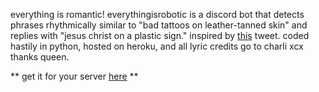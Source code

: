 everything is romantic! everythingisrobotic is a discord bot that detects phrases rhythmically similar to "bad tattoos on leather-tanned skin" and replies with "jesus christ on a plastic sign." inspired by [this](https://x.com/blizzy_mcguire/status/1813231341955059973) tweet. coded hastily in python, hosted on heroku, and all lyric credits go to charli xcx thanks queen. 

** get it for your server [here](https://tinyurl.com/everythingisrobotic) **

